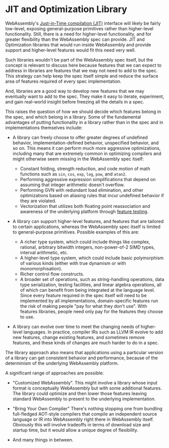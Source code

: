 # JIT and Optimization Library

WebAssembly's
[Just-in-Time compilation (JIT)](FutureFeatures.md#platform-independent-just-in-time-jit-compilation)
interface will likely be fairly low-level, exposing general-purpose primitives
rather than higher-level functionality. Still, there is a need for higher-level
functionality, and for greater flexibility than the WebAssembly spec can provide.
JIT and Optimization libraries that would run inside WebAssembly and provide
support and higher-level features would fit this need very well.

Such libraries wouldn't be part of the WebAssembly spec itself, but the concept
is relevant to discuss here because features that we can expect to address in
libraries are features that we may not need to add to the spec. This strategy
can help keep the spec itself simple and reduce the surface area of features
required of every spec implementation.

And, libraries are a good way to develop new features that we may eventually
want to add to the spec. They make it easy to iterate, experiment, and gain
real-world insight before freezing all the details in a spec.

This raises the question of how we should decide which features belong in the
spec, and which belong in a library. Some of the fundamental advantages of
putting functionality in a library rather than in the spec and in implementations
themselves include:

 * A library can freely choose to offer greater degrees of undefined behavior,
   implementation-defined behavior, unspecified behavior, and so on. This means
   it can perform much more aggressive optimizations, including many that are
   extremely common in optimizing compilers and might otherwise seem missing in
   the WebAssembly spec itself:
    * Constant folding, strength reduction, and code motion of math functions
      such as `sin`, `cos`, `exp`, `log`, `pow`, and `atan2`.
    * Performing aggressive expression simplifications that depend on assuming
      that integer arithmetic doesn't overflow.
    * Performing GVN with redundant load elimination, and other optimizations
      based on aliasing rules that incur undefined behavior if they are violated.
    * Vectorization that utilizes both floating point reassociation and
      awareness of the underlying platform through
      [feature testing](FeatureTest.md).

 * A library can support higher-level features, and features that are tailored
   to certain applications, whereas the WebAssembly spec itself is limited to
   general-purpose primitives. Possible examples of this are:
    * A richer type system, which could include things like complex, rational,
      arbitrary bitwidth integers, non-power-of-2 SIMD types, interval
      arithmetic, etc.
    * A higher-level type system, which could include basic polymorphism of
      various kinds (either with true dynamism or with monomorphisation).
    * Richer control flow constructs.
    * A broader set of operations, such as string-handling operations,
      data type serialization, testing facilities, and linear algebra
      operations, all of which can benefit from being integrated at the
      language level.
   Since every feature required in the spec itself will need to be implemented
   by all implementations, domain-specific features run the risk of making
   people "pay for what they don't use". With features libraries, people need
   only pay for the features they choose to use.

 * A library can evolve over time to meet the changing needs of higher-level
   languages. In practice, compiler IRs such as LLVM IR evolve to add new
   features, change existing features, and sometimes remove features, and these
   kinds of changes are much harder to do in a spec.

The library approach also means that applications using a particular version
of a library can get consistent behavior and performance, because of the
determinism of the underlying WebAssembly platform.

A significant range of approaches are possible:

  * "Customized WebAssembly". This might involve a library whose input format
    is conceptually WebAssembly but with some additional features. The library
    could optimize and then lower those features leaving standard WebAssembly
    to present to the underlying implementation.

  * "Bring Your Own Compiler" There's nothing stopping one from bundling
    full-fledged AOT-style compilers that compile an independent source language
    or IR into WebAssembly right there in WebAssembly itself. Obviously this
    will involve tradeoffs in terms of download size and startup time, but it
    would allow a unique degree of flexibility.

  * And many things in between.
